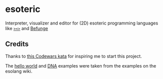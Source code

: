 # esoteric

Interpreter, visualizer and editor for (2D) esoteric programming languages like [`><>`](https://esolangs.org/wiki/Fish) and [Befunge](https://esolangs.org/wiki/Befunge)

## Credits

Thanks to [this Codewars kata](https://www.codewars.com/kata/526c7b931666d07889000a3c/) for inspiring me to start this project.

The [hello world](examples/hello_world.befunge) and [DNA](examples/dna.befunge) examples were taken from the examples on the esolang wiki.
